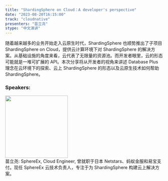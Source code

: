 ```yaml
---
title: "ShardingSphere on Cloud：A developer's perspective"
date: "2023-08-20T16:15:00" 
track: "cloudnative"
presenters: "苗立尧"
stype: "中文演讲"
---
```

随着越来越多的业务开始走入云原生时代，ShardingSphere 也顺势推出了子项目 ShardingSphere on Cloud，提供云计算环境下对 ShardingSphere 的解决方案。从基础设施的角度来看，云代表了无限量的资源池。而开发者眼里，云的形态可能就是一堆可扩展的 API。本次分享将从开发者的视角来讲述 Database Plus 理念在云环境下的探索、云上 ShardingSphere 的形态以及云原生技术如何帮助 ShardingSphere。
 ### Speakers: 
 <img src="https://img.bagevent.com/resource/20230612/1110020070.jpeg" width="200" /><br>苗立尧: SphereEx, Cloud Engineer, 曾就职于日本 Netstars、蚂蚁金服和易宝支付。现任 SphereEx 云技术负责人，专注于为 ShardingSphere 构建云上解决方案。
 <br><br>